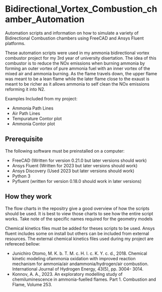 # Bidirectional_Vortex_Combustion_chamber_Automation
Automation scripts and information on how to simulate a variety of Bidirectional Combustion chambers using FreeCAD and Ansys Fluent platforms.

These automation scripts were used in my ammonia bidirectional vortex combustor project for my 3rd year of university disertation. The idea of this combustor is to reduce the NOx emissions when burning ammonia by forming an outer vortex of pure ammonia fuel with an inner vortex of the mixed air and ammonia burning. As the flame travels down, the upper flame was meant to be a lean flame while the later flame close to the exaust is meant to be richer as it allows ammonia to self clean the NOx emissions reforming it into N2.

Examples Included from my project:
- Ammonia Path Lines
- Air Path Lines
- Tempurature Contor plot
- Ammonia Contor plot

## Prerequisite
The following software must be preinstalled on a computer:
- FreeCAD (Written for version 0.21.0 but later versions should work)
- Ansys Fluent (Written for 2023 but later versions should work)
- Ansys Discovery (Used 2023 but later versions should work)
- Python 3
- Pyfluent (written for version 0.18.0 should work in later versions)

## How they work
The flow charts in the repositry give a good overview of how the scripts should be used. It is best to view those charts to see how the entire script works. Take note of the specific names required for the geometry models

Chemical kinetics files must be added for theses scripts to be used. Ansys fluent includes some on install but others can be included from external resources. The external chemical kinetics files used during my project are refereced bellow:
- Junichiro Otomo, M. K. b. T. M. c. H. I. c. K. Y. c. d., 2018. Chemical kinetic modeling ofammonia oxidation with improved reaction mechanism for ammonia/air andammonia/hydrogen/air combustion. International Journal of Hydrogen Energy, 43(5), pp. 3004- 3014.
- Konnov, A. A., 2023. An exploratory modelling study of chemiluminescence in ammonia-fuelled flames. Part 1. Combustion and Flame, Volume 253.


